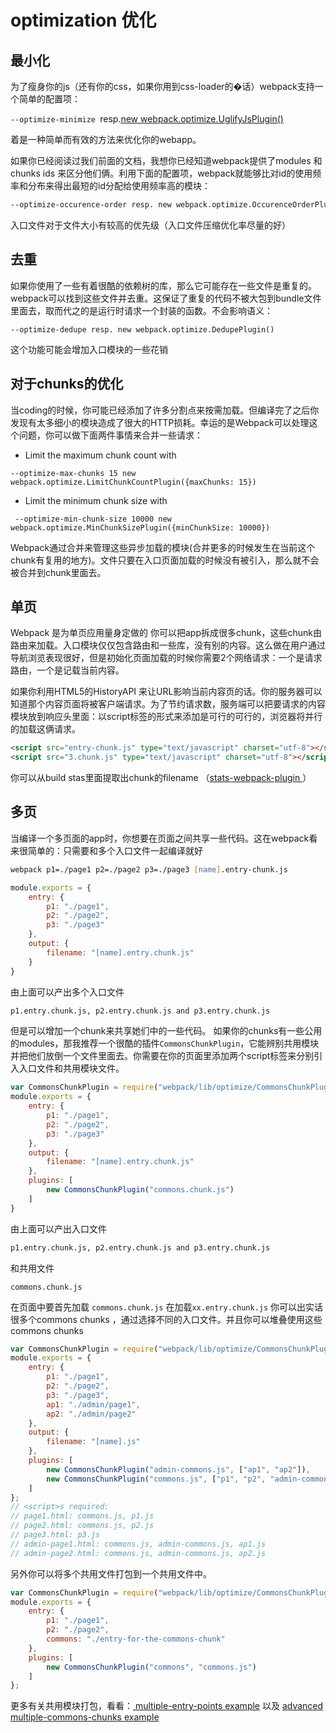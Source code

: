 # optimization 优化

## 最小化

为了瘦身你的js（还有你的css，如果你用到css-loader的�话）webpack支持一个简单的配置项：

```--optimize-minimize ```resp.[new webpack.optimize.UglifyJsPlugin()](http://webpack.github.io/docs/list-of-plugins.html#uglifyjsplugin) 

着是一种简单而有效的方法来优化你的webapp。

如果你已经阅读过我们前面的文档，我想你已经知道webpack提供了modules 和 chunks ids 来区分他们俩。利用下面的配置项，webpack就能够比对id的使用频率和分布来得出最短的id分配给使用频率高的模块：

``` zsh
--optimize-occurence-order resp. new webpack.optimize.OccurenceOrderPlugin()

```
入口文件对于文件大小有较高的优先级（入口文件压缩优化率尽量的好）

## 去重
如果你使用了一些有着很酷的依赖树的库，那么它可能存在一些文件是重复的。webpack可以找到这些文件并去重。这保证了重复的代码不被大包到bundle文件里面去，取而代之的是运行时请求一个封装的函数。不会影响语义：
```
--optimize-dedupe resp. new webpack.optimize.DedupePlugin()

```
这个功能可能会增加入口模块的一些花销

##  对于chunks的优化

当coding的时候，你可能已经添加了许多分割点来按需加载。但编译完了之后你发现有太多细小的模块造成了很大的HTTP损耗。幸运的是Webpack可以处理这个问题，你可以做下面两件事情来合并一些请求：
* Limit the maximum chunk count with 
```
--optimize-max-chunks 15 new webpack.optimize.LimitChunkCountPlugin({maxChunks: 15})
```
* Limit the minimum chunk size with 
```
 --optimize-min-chunk-size 10000 new webpack.optimize.MinChunkSizePlugin({minChunkSize: 10000})
```
Webpack通过合并来管理这些异步加载的模块(合并更多的时候发生在当前这个chunk有复用的地方)。文件只要在入口页面加载的时候没有被引入，那么就不会被合并到chunk里面去。

## 单页

Webpack 是为单页应用量身定做的
你可以把app拆成很多chunk，这些chunk由路由来加载。入口模块仅仅包含路由和一些库，没有别的内容。这么做在用户通过导航浏览表现很好，但是初始化页面加载的时候你需要2个网络请求：一个是请求路由，一个是记载当前内容。

如果你利用HTML5的HistoryAPI 来让URL影响当前内容页的话。你的服务器可以知道那个内容页面将被客户端请求。为了节约请求数，服务端可以把要请求的内容模块放到响应头里面：以script标签的形式来添加是可行的可行的，浏览器将并行的加载这俩请求。

```html
<script src="entry-chunk.js" type="text/javascript" charset="utf-8"></script>
<script src="3.chunk.js" type="text/javascript" charset="utf-8"></script>
```
你可以从build stas里面提取出chunk的filename （[stats-webpack-plugin ](https://www.npmjs.com/package/stats-webpack-plugin)）

## 多页

当编译一个多页面的app时，你想要在页面之间共享一些代码。这在webpack看来很简单的：只需要和多个入口文件一起编译就好
```zsh
webpack p1=./page1 p2=./page2 p3=./page3 [name].entry-chunk.js
```
```js
module.exports = {
    entry: {
        p1: "./page1",
        p2: "./page2",
        p3: "./page3"
    },
    output: {
        filename: "[name].entry.chunk.js"
    }
}
```
由上面可以产出多个入口文件
```zsh
p1.entry.chunk.js, p2.entry.chunk.js and p3.entry.chunk.js
```
但是可以增加一个chunk来共享她们中的一些代码。
如果你的chunks有一些公用的modules，那我推荐一个很酷的插件``` CommonsChunkPlugin ```，它能辨别共用模块并把他们放倒一个文件里面去。你需要在你的页面里添加两个script标签来分别引入入口文件和共用模块文件。
``` js
var CommonsChunkPlugin = require("webpack/lib/optimize/CommonsChunkPlugin");
module.exports = {
    entry: {
        p1: "./page1",
        p2: "./page2",
        p3: "./page3"
    },
    output: {
        filename: "[name].entry.chunk.js"
    },
    plugins: [
        new CommonsChunkPlugin("commons.chunk.js")
    ]
}

```
由上面可以产出入口文件
```zsh
p1.entry.chunk.js, p2.entry.chunk.js and p3.entry.chunk.js
```
和共用文件
```
commons.chunk.js
```
在页面中要首先加载 ```commons.chunk.js``` 在加载```xx.entry.chunk.js```
你可以出实话很多个commons chunks ，通过选择不同的入口文件。并且你可以堆叠使用这些commons chunks
``` js
var CommonsChunkPlugin = require("webpack/lib/optimize/CommonsChunkPlugin");
module.exports = {
    entry: {
        p1: "./page1",
        p2: "./page2",
        p3: "./page3",
        ap1: "./admin/page1",
        ap2: "./admin/page2"
    },
    output: {
        filename: "[name].js"
    },
    plugins: [
        new CommonsChunkPlugin("admin-commons.js", ["ap1", "ap2"]),
        new CommonsChunkPlugin("commons.js", ["p1", "p2", "admin-commons.js"])
    ]
};
// <script>s required:
// page1.html: commons.js, p1.js
// page2.html: commons.js, p2.js
// page3.html: p3.js
// admin-page1.html: commons.js, admin-commons.js, ap1.js
// admin-page2.html: commons.js, admin-commons.js, ap2.js
```

另外你可以将多个共用文件打包到一个共用文件中。
``` js
var CommonsChunkPlugin = require("webpack/lib/optimize/CommonsChunkPlugin");
module.exports = {
    entry: {
        p1: "./page1",
        p2: "./page2",
        commons: "./entry-for-the-commons-chunk"
    },
    plugins: [
        new CommonsChunkPlugin("commons", "commons.js")
    ]
};
```
更多有关共用模块打包，看看：[ multiple-entry-points example](https://github.com/webpack/webpack/tree/master/examples/multiple-entry-points) 以及 [advanced multiple-commons-chunks example](https://github.com/webpack/webpack/tree/master/examples/multiple-commons-chunks)
